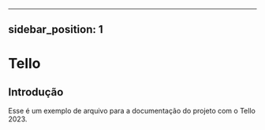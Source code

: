 
---
sidebar_position: 1
---
# Tello
## Introdução

Esse é um exemplo de arquivo para a documentação do projeto com o Tello 2023.
